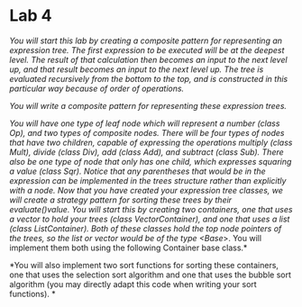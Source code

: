 # Lab 4
*You will start this lab by creating a composite pattern for representing an expression tree. The first expression to be executed will be at the deepest level. The result of that calculation then becomes an input to the next level up, and that result becomes an input to the next level up. The tree is evaluated recursively from the bottom to the top, and is constructed in this particular way because of order of operations.*

*You will write a composite pattern for representing these expression trees.*

*You will have one type of leaf node which will represent a number (class Op), and two types
of composite nodes. There will be four types of nodes that have two children, capable of
expressing the operations multiply (class Mult), divide (class Div), add (class Add),
and subtract (class Sub). There also be one type of node that only has one child, which
expresses squaring a value (class Sqr). Notice that any parentheses that would be in the
expression can be implemented in the trees structure rather than explicitly with a node.
Now that you have created your expression tree classes, we will create a strategy pattern for
sorting these trees by their evaluate()value. You will start this by creating two containers,
one that uses a vector to hold your trees (class VectorContainer), and one that uses a list
(class ListContainer). Both of these classes hold the top node pointers of the trees, so
the list or vector would be of the type <Base*>. You will implement them both using the
following Container base class.*

*You will also implement two sort functions for sorting these containers, one that uses the
selection sort algorithm and one that uses the bubble sort algorithm (you may directly adapt this
code when writing your sort functions). *

